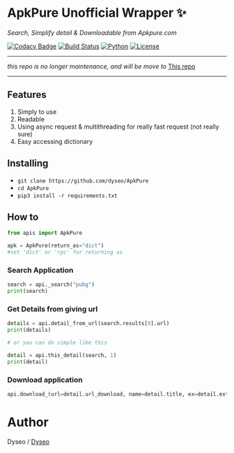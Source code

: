 # ApkPure Unofficial Wrapper ✨
_Search, Simplify detail & Downloadable from Apkpure.com_

[![Codacy Badge](https://api.codacy.com/project/badge/Grade/a9cbc42bde0c4baa9122c2010485d0b0)](https://app.codacy.com/app/dyseo/ApkPure?utm_source=github.com&utm_medium=referral&utm_content=dyseo/ApkPure&utm_campaign=Badge_Grade_Dashboard)
[![Build Status](https://travis-ci.org/dyseo/ApkPure.svg?branch=master)](https://travis-ci.org/dyseo/ApkPure) [![Python](https://img.shields.io/badge/Python-3.6%20%7C%203.7-brightgreen.svg)](pytho.org) [![License](https://img.shields.io/badge/MIT-License-blue.svg)](https://opensource.org/licenses/MIT)
___
_this repo is no longer maintenance, and will be move to_ [This repo](https://github.com/dyseo/NewApkPure)
___
## Features
1. Simply to use
2. Readable
3. Using async request & multithreading for really fast request (not really sure)
4. Easy accessing dictionary

## Installing
- `git clone https://github.com/dyseo/ApkPure`
- `cd ApkPure`
- `pip3 install -r requirements.txt`


## How to
```python
from apis import ApkPure

apk = ApkPure(return_as="dict")
#set 'dict' or 'rpc' for returning as
```

### Search Application
```python
search = api._search("pubg")
print(search)
```

### Get Details from giving url
```python
details = api.detail_from_url(search.results[0].url)
print(details)

# or you can do simple like this

detail = api.this_detail(search, 1)
print(detail)
```

### Download application
```python
api.download_(url=detail.url_download, name=detail.title, ex=detail.extension, path="/downloads)
```

# Author
Dyseo / [Dyseo](https://github.com/dyseo)
